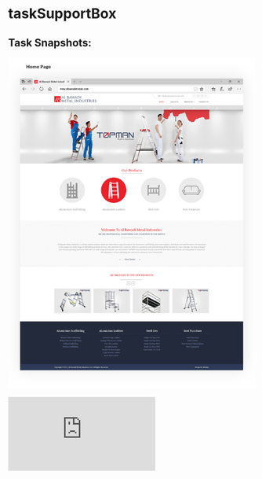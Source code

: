 # taskSupportBox

## Task Snapshots:
![Alt text](https://github.com/muftisamiullah/taskSupportBox/blob/master/Frontend%20Assignment/9d445959005011.5a11de414f443.png "screen shot of task pic 1")

![Alt text](https://github.com/muftisamiullah/taskSupportBox/blob/master/Frontend%20Assignment/Frontend%20Assignment.pdf "screen shot of task pic 1")
